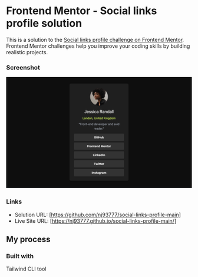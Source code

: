 # Frontend Mentor - Social links profile solution

This is a solution to the [Social links profile challenge on Frontend Mentor](https://www.frontendmentor.io/challenges/social-links-profile-UG32l9m6dQ). Frontend Mentor challenges help you improve your coding skills by building realistic projects. 

### Screenshot

![](./screenshot.jpg)


### Links

- Solution URL: [https://github.com/nj93777/social-links-profile-main]
- Live Site URL: [https://nj93777.github.io/social-links-profile-main/]

## My process

### Built with

Tailwind CLI tool



